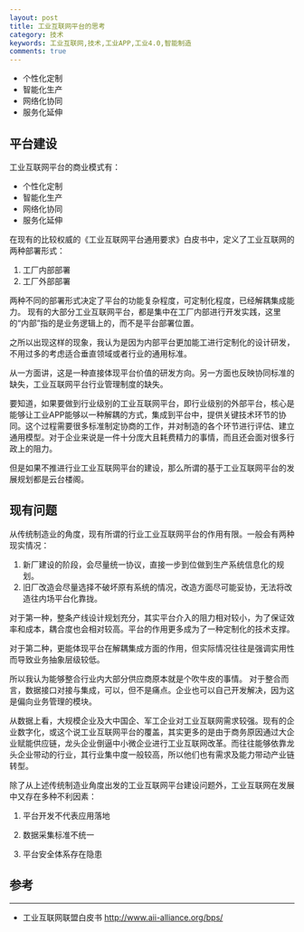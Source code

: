 ```yaml
---
layout: post
title: 工业互联网平台的思考
category: 技术
keywords: 工业互联网,技术,工业APP,工业4.0,智能制造
comments: true
---
```


- 个性化定制
- 智能化生产
- 网络化协同
- 服务化延伸

## 平台建设

工业互联网平台的商业模式有：
- 个性化定制
- 智能化生产
- 网络化协同
- 服务化延伸

在现有的比较权威的《工业互联网平台通用要求》白皮书中，定义了工业互联网的两种部署形式：
1. 工厂内部部署
2. 工厂外部部署

两种不同的部署形式决定了平台的功能复杂程度，可定制化程度，已经解耦集成能力。
现有的大部分工业互联网平台，都是集中在工厂内部进行开发实践，这里的“内部”指的是业务逻辑上的，而不是平台部署位置。

之所以出现这样的现象，我认为是因为内部平台更加能工进行定制化的设计研发，不用过多的考虑适合垂直领域或者行业的通用标准。

从一方面讲，这是一种直接体现平台价值的研发方向。另一方面也反映协同标准的缺失，工业互联网平台行业管理制度的缺失。

要知道，如果要做到行业级别的工业互联网平台，即行业级别的外部平台，核心是能够让工业APP能够以一种解耦的方式，集成到平台中，提供关键技术环节的协同。这个过程需要很多标准制定协商的工作，并对制造的各个环节进行评估、建立通用模型。对于企业来说是一件十分庞大且耗费精力的事情，而且还会面对很多行政上的阻力。

但是如果不推进行业工业互联网平台的建设，那么所谓的基于工业互联网平台的发展规划都是云台楼阁。

## 现有问题

从传统制造业的角度，现有所谓的行业工业互联网平台的作用有限。一般会有两种现实情况：
1. 新厂建设的阶段，会尽量统一协议，直接一步到位做到生产系统信息化的规划。
2. 旧厂改造会尽量选择不破坏原有系统的情况，改造方面尽可能妥协，无法将改造往内场平台化靠拢。

对于第一种，整条产线设计规划充分，其实平台介入的阻力相对较小，为了保证效率和成本，耦合度也会相对较高。平台的作用更多成为了一种定制化的技术支撑。

对于第二种，更能体现平台在解耦集成方面的作用，但实际情况往往是强调实用性而导致业务抽象层级较低。

所以我认为能够整合行业内大部分供应商原本就是个吹牛皮的事情。
对于整合而言，数据接口对接与集成，可以，但不是痛点。企业也可以自己开发解决，因为这是偏向业务管理的模块。

从数据上看，大规模企业及大中国企、军工企业对工业互联网需求较强。现有的企业数字化，或这个说工业互联网平台的覆盖，其实更多的是由于商务原因通过大企业赋能供应链，龙头企业倒逼中小微企业进行工业互联网改革。而往往能够依靠龙头企业带动的行业，其行业集中度一般较高，所以他们也有需求及能力带动产业链转型。

除了从上述传统制造业角度出发的工业互联网平台建设问题外，工业互联网在发展中又存在多种不利因素：
1. 平台开发不代表应用落地


2. 数据采集标准不统一


3. 平台安全体系存在隐患




## 参考
---
- 工业互联网联盟白皮书 <http://www.aii-alliance.org/bps/>